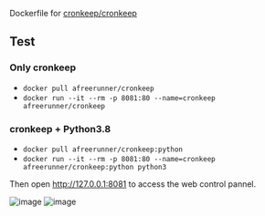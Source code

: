 Dockerfile for [cronkeep/cronkeep](https://github.com/cronkeep/cronkeep)

## Test
### Only cronkeep
- `docker pull afreerunner/cronkeep`
- `docker run --it --rm -p 8081:80 --name=cronkeep afreerunner/cronkeep`

### cronkeep + Python3.8
- `docker pull afreerunner/cronkeep:python`
- `docker run --it --rm -p 8081:80 --name=cronkeep afreerunner/cronkeep:python python3`

Then open http://127.0.0.1:8081 to access the web control pannel.

![image](https://user-images.githubusercontent.com/15151527/135240086-b335a079-97a8-41d6-9a4b-610d7bd9517c.png)
![image](https://user-images.githubusercontent.com/15151527/135240212-350f2cca-f7af-40ed-bf48-6edd507b0d8d.png)

